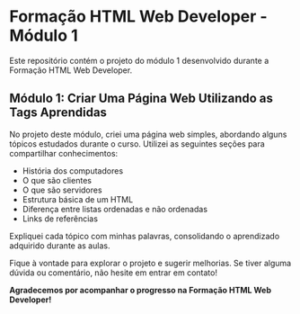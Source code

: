 # Formação HTML Web Developer - Módulo 1

Este repositório contém o projeto do módulo 1 desenvolvido durante a Formação HTML Web Developer.

## Módulo 1: Criar Uma Página Web Utilizando as Tags Aprendidas

No projeto deste módulo, criei uma página web simples, abordando alguns tópicos estudados durante o curso. Utilizei as seguintes seções para compartilhar conhecimentos:

- História dos computadores
- O que são clientes
- O que são servidores
- Estrutura básica de um HTML
- Diferença entre listas ordenadas e não ordenadas
- Links de referências

Expliquei cada tópico com minhas palavras, consolidando o aprendizado adquirido durante as aulas.

Fique à vontade para explorar o projeto e sugerir melhorias. Se tiver alguma dúvida ou comentário, não hesite em entrar em contato!

**Agradecemos por acompanhar o progresso na Formação HTML Web Developer!**
